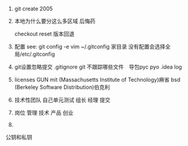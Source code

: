 1. git create 2005

2. 本地为什么要分这么多区域
    后悔药
    
    checkout
    reset
    版本回退

3. 配置
    see: git config -e
    vim ~/.gitconfig      家目录
    没有配置会选择全局/etc/.gitconfig

4. git设置忽略提交
.gitignore       git 不跟踪哪些文件　导包pyc pyo .idea log

5. licenses
GUN
mit (Massachusetts Institute of Technology)麻省
bsd (Berkeley Software Distribution)伯克利

6. 技术性团队
自己单元测试
组长
经理
提交

7. 岗位
管理
技术
产品
创业

8. 
公钥和私钥
